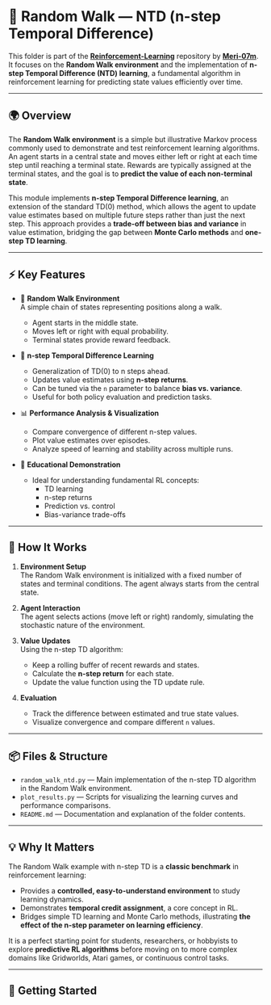 # 🚶 Random Walk — NTD (n-step Temporal Difference)

This folder is part of the **[Reinforcement-Learning](https://github.com/Meri-07m/Reinforcement-Learning)** repository by **[Meri-07m](https://github.com/Meri-07m)**.  
It focuses on the **Random Walk environment** and the implementation of **n-step Temporal Difference (NTD) learning**, a fundamental algorithm in reinforcement learning for predicting state values efficiently over time.

---

## 🌍 Overview

The **Random Walk environment** is a simple but illustrative Markov process commonly used to demonstrate and test reinforcement learning algorithms. An agent starts in a central state and moves either left or right at each time step until reaching a terminal state. Rewards are typically assigned at the terminal states, and the goal is to **predict the value of each non-terminal state**.

This module implements **n-step Temporal Difference learning**, an extension of the standard TD(0) method, which allows the agent to update value estimates based on multiple future steps rather than just the next step. This approach provides a **trade-off between bias and variance** in value estimation, bridging the gap between **Monte Carlo methods** and **one-step TD learning**.

---

## ⚡ Key Features

- 🏃 **Random Walk Environment**  
  A simple chain of states representing positions along a walk.  
  - Agent starts in the middle state.  
  - Moves left or right with equal probability.  
  - Terminal states provide reward feedback.

- 🔁 **n-step Temporal Difference Learning**  
  - Generalization of TD(0) to n steps ahead.  
  - Updates value estimates using **n-step returns**.  
  - Can be tuned via the `n` parameter to balance **bias vs. variance**.  
  - Useful for both policy evaluation and prediction tasks.

- 📊 **Performance Analysis & Visualization**  
  - Compare convergence of different n-step values.  
  - Plot value estimates over episodes.  
  - Analyze speed of learning and stability across multiple runs.

- 🎯 **Educational Demonstration**  
  - Ideal for understanding fundamental RL concepts:  
    - TD learning  
    - n-step returns  
    - Prediction vs. control  
    - Bias-variance trade-offs

---

## 🧩 How It Works

1. **Environment Setup**  
   The Random Walk environment is initialized with a fixed number of states and terminal conditions. The agent always starts from the central state.

2. **Agent Interaction**  
   The agent selects actions (move left or right) randomly, simulating the stochastic nature of the environment.

3. **Value Updates**  
   Using the n-step TD algorithm:  
   - Keep a rolling buffer of recent rewards and states.  
   - Calculate the **n-step return** for each state.  
   - Update the value function using the TD update rule.  

4. **Evaluation**  
   - Track the difference between estimated and true state values.  
   - Visualize convergence and compare different `n` values.

---

## 📦 Files & Structure

- `random_walk_ntd.py` — Main implementation of the n-step TD algorithm in the Random Walk environment.  
- `plot_results.py` — Scripts for visualizing the learning curves and performance comparisons.  
- `README.md` — Documentation and explanation of the folder contents.  

---

## 💡 Why It Matters

The Random Walk example with n-step TD is a **classic benchmark** in reinforcement learning:

- Provides a **controlled, easy-to-understand environment** to study learning dynamics.  
- Demonstrates **temporal credit assignment**, a core concept in RL.  
- Bridges simple TD learning and Monte Carlo methods, illustrating **the effect of the n-step parameter on learning efficiency**.  

It is a perfect starting point for students, researchers, or hobbyists to explore **predictive RL algorithms** before moving on to more complex domains like Gridworlds, Atari games, or continuous control tasks.

---

## 🚀 Getting Started
